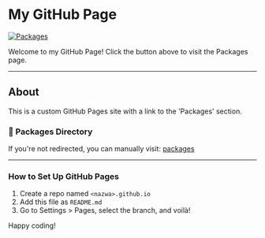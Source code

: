 # My GitHub Page

[![Packages](https://img.shields.io/badge/Packages-Go%20%F0%9F%9A%80-blue)](./packages)

Welcome to my GitHub Page! Click the button above to visit the Packages page.

---

## About
This is a custom GitHub Pages site with a link to the 'Packages' section.

### 📁 Packages Directory

If you're not redirected, you can manually visit: [packages](./packages)

---

### How to Set Up GitHub Pages
1. Create a repo named `<nazwa>.github.io`
2. Add this file as `README.md`
3. Go to Settings > Pages, select the branch, and voilà!

Happy coding!
